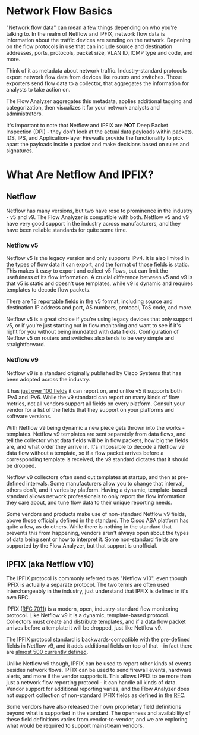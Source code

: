 # **Network Flow Basics**

"Network flow data" can mean a few things depending on who you're talking to. In the realm of Netflow and IPFIX, network flow data
is information about the traffic devices are sending on the network. Depening on the flow protocols in use that can include
source and destination addresses, ports, protocols, packet size, VLAN ID, ICMP type and code, and more.

Think of it as metadata about network traffic. Industry-standard protocols export network flow data from devices like routers 
and switches. Those exporters send flow data to a collector, that aggregates the information for analysts to take action on.

The Flow Analyzer aggregates this metadata, applies additional tagging and categorization, then visualizes it for 
your network analysts and administrators.

It's important to note that Netflow and IPFIX are **NOT** Deep Packet Inspection (DPI) - they don't look at the actual data
payloads within packets. IDS, IPS, and Application-layer Firewalls provide the functionality to pick apart the payloads inside a 
packet and make decisions based on rules and signatures.

# **What Are Netflow And IPFIX?**

## **Netflow**

Netflow has many versions, but two have rose to prominence in the industry - v5 and v9. The Flow Analyzer is compatible with both.
Netflow v5 and v9 have very good support in the industry across manufacturers, and they have been reliable standards for quite some time.

### **Netflow v5**

Netflow v5 is the legacy version and only supports IPv4. It is also limited in the types of flow data it can export, and the format
of those fields is static. This makes it easy to export and collect v5 flows, but can limit the usefulness of its flow information.
A crucial difference between v5 and v9 is that v5 is static and doesn't use templates, while v9 is dynamic and requires templates to
decode flow packets.

There are [18 reportable fields](http://www.cisco.com/c/en/us/td/docs/net_mgmt/netflow_collection_engine/3-6/user/guide/format.html#wp1006186)
in the v5 format, including source and destination IP address and port, AS numbers, protocol, ToS code, and more.

Netflow v5 is a great choice if you're using legacy devices that only support v5, or if you're just starting out in flow monitoring
and want to see if it's right for you without being inundated with data fields. Configuration of Netflow v5 on routers and switches also
tends to be very simple and straightforward.

### **Netflow v9**

Netflow v9 is a standard originally published by Cisco Systems that has been adopted across the industry.

It has [just over 100 fields](http://www.cisco.com/en/US/technologies/tk648/tk362/technologies_white_paper09186a00800a3db9.html) it can report on, 
and unlike v5 it supports both IPv4 and IPv6. While the v9 standard can report on many kinds of flow metrics, not all vendors support 
all fields on every platform. Consult your vendor for a list of the fields that they support on your platforms and software versions.

With Netflow v9 being dynamic a new piece gets thrown into the works - templates. Netflow v9 templates are sent separately from
data flows, and tell the collector what data fields will be in flow packets, how big the fields are, and what order they arrive in.
It's impossible to decode a Netflow v9 data flow without a template, so if a flow packet arrives before a corresponding template is 
received, the v9 standard dictates that it should be dropped.

Netflow v9 collectors often send out templates at startup, and then at pre-defined intervals. Some manufacturers allow you to change
that interval, others don't, and it varies by platform. Having a dynamic, template-based standard allows network professionals to only
report the flow information they care about, and tune flow data to their unique reporting needs.

Some vendors and products make use of non-standard Netflow v9 fields, above those officially defined in the standard. The Cisco ASA
platform has quite a few, as do others. While there is nothing in the standard that prevents this from happening, vendors aren't
always open about the types of data being sent or how to interpret it. Some non-standard fields are supported by the Flow Analyzer, 
but that support is unofficial.

## **IPFIX (aka Netflow v10)**

The IPFIX protocol is commonly referred to as "Netflow v10", even though IPFIX is actually a separate protocol. The two terms are 
often used interchangeably in the industry, just understand that IPFIX is defined in it's own RFC.

IPFIX ([RFC 7011](https://tools.ietf.org/html/rfc7011)) is a modern, open, industry-standard flow monitoring protocol. 
Like Netflow v9 it is a dynamic, template-based protocol. Collectors must create and distribute templates, and if a data 
flow packet arrives before a template it will be dropped, just like Netflow v9.

The IPFIX protocol standard is backwards-compatible with the pre-defined fields in Netflow v9, and it adds additional fields on top
of that - in fact there are [almost 500 currently defined](http://www.iana.org/assignments/ipfix/ipfix.xhtml).

Unlike Netflow v9 though, IPFIX can be used to report other kinds of events besides network flows. IPFIX can be used to send
firewall events, hardware alerts, and more if the vendor supports it. This allows IPFIX to be more than just a network flow reporting
protocol - it can handle all kinds of data. Vendor support for additional reporting varies, and the Flow Analyzer does not support
collection of non-standard IPFIX fields as defined in the [RFC](https://tools.ietf.org/html/rfc7011).

Some vendors have also released their own proprietary field definitions beyond what is supported in the standard. The openness and
availability of these field definitions varies from vendor-to-vendor, and we are exploring what would be required to support
mainstream vendors.